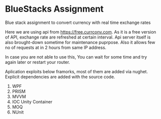 # BlueStacks Assignment
Blue stack assignment to convert currency with real time exchange rates

Here we are using api from https://free.currconv.com.
As it is a free version of API, exchange rate are refreshed at certain interval.
Api server itself is also brought-down sometime for maintenance puprpose.
Also it allows few no of requests at in 2 hours from same IP address.

In case you are not able to use this, You can wait for some time and try again later or restart your router.

Aplication exploits below framorks, most of them are added via nughet. Explicit dependencies are added with the source code.
1. WPF
2. PRISM
3. MVVM
4. IOC Unity Container
5. MOQ
6. NUnit
